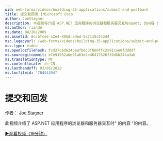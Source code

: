 ```yaml
---
uid: web-forms/videos/building-35-applications/submit-and-postback
title: 提交和回发 |Microsoft Docs
author: JoeStagner
description: 本视频将介绍 ASP.NET 应用程序的浏览器和服务器交互时&quot; 的内容 &quot;的内容。
ms.author: riande
ms.date: 04/20/2009
ms.assetid: 8ccbfcee-a2e4-496d-aded-5a7119c54244
msc.legacyurl: /web-forms/videos/building-35-applications/submit-and-postback
msc.type: video
ms.openlocfilehash: f2d27c6d624ceafbdc3f880ffc2a91cae0fddddf
ms.sourcegitcommit: e7e91932a6e91a63e2e46417626f39d6b244a3ab
ms.translationtype: MT
ms.contentlocale: zh-CN
ms.lasthandoff: 03/06/2020
ms.locfileid: "78454394"
---
```

# <a name="submit-and-postback"></a>提交和回发

作者： [Joe Stagner](https://github.com/JoeStagner)

此视频介绍了 ASP.NET 应用程序的浏览器和服务器交互时&quot; 的内容 &quot;的内容。

[&#9654;观看视频（19分钟）](https://channel9.msdn.com/Blogs/ASP-NET-Site-Videos/submit-and-postback)
